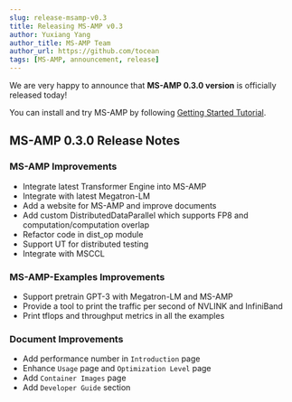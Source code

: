 ```yaml
---
slug: release-msamp-v0.3
title: Releasing MS-AMP v0.3
author: Yuxiang Yang
author_title: MS-AMP Team
author_url: https://github.com/tocean
tags: [MS-AMP, announcement, release]
---
```


We are very happy to announce that **MS-AMP 0.3.0 version** is officially released today!

You can install and try MS-AMP by following [Getting Started Tutorial](https://azure.github.io/MS-AMP/docs/getting-started/installation).

## MS-AMP 0.3.0 Release Notes

### MS-AMP Improvements

- Integrate latest Transformer Engine into MS-AMP
- Integrate with latest Megatron-LM
- Add a website for MS-AMP and improve documents
- Add custom DistributedDataParallel which supports FP8 and computation/computation overlap
- Refactor code in dist_op module
- Support UT for distributed testing
- Integrate with MSCCL

### MS-AMP-Examples Improvements

- Support pretrain GPT-3 with Megatron-LM and MS-AMP
- Provide a tool to print the traffic per second of NVLINK and InfiniBand
- Print tflops and throughput metrics in all the examples

### Document Improvements

- Add performance number in `Introduction` page
- Enhance `Usage` page and `Optimization Level` page
- Add `Container Images` page
- Add `Developer Guide` section
